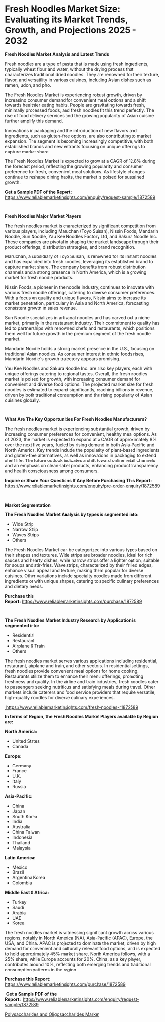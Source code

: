 <p><h1>Fresh Noodles Market Size: Evaluating its Market Trends, Growth, and Projections 2025 - 2032</h1></p><p><strong>Fresh Noodles Market Analysis and Latest Trends</strong></p>
<p><p>Fresh noodles are a type of pasta that is made using fresh ingredients, typically wheat flour and water, without the drying process that characterizes traditional dried noodles. They are renowned for their texture, flavor, and versatility in various cuisines, including Asian dishes such as ramen, udon, and pho.</p><p>The Fresh Noodles Market is experiencing robust growth, driven by increasing consumer demand for convenient meal options and a shift towards healthier eating habits. People are gravitating towards fresh, minimally processed foods, and fresh noodles fit this trend perfectly. The rise of food delivery services and the growing popularity of Asian cuisine further amplify this demand.</p><p>Innovations in packaging and the introduction of new flavors and ingredients, such as gluten-free options, are also contributing to market expansion. The segment is becoming increasingly competitive, with both established brands and new entrants focusing on unique offerings to capture market share.</p><p>The Fresh Noodles Market is expected to grow at a CAGR of 12.8% during the forecast period, reflecting the growing popularity and consumer preference for fresh, convenient meal solutions. As lifestyle changes continue to reshape dining habits, the market is poised for sustained growth.</p></p>
<p><strong>Get a Sample PDF of the Report:&nbsp;</strong> <a href="https://www.reliablemarketinsights.com/enquiry/request-sample/1872589?utm_campaign=2261&utm_medium=2&utm_source=Github&utm_content=ia&utm_term=14022025&utm_id=fresh-noodles">https://www.reliablemarketinsights.com/enquiry/request-sample/1872589</a></p>
<p>&nbsp;</p>
<p><strong>Fresh Noodles Major Market Players</strong></p>
<p><p>The fresh noodles market is characterized by significant competition from various players, including Maruchan (Toyo Suisan), Nissin Foods, Mandarin Noodle, Sun Noodle, Yau Kee Noodles Factory Ltd, and Sakura Noodle Inc. These companies are pivotal in shaping the market landscape through their product offerings, distribution strategies, and brand recognition.</p><p>Maruchan, a subsidiary of Toyo Suisan, is renowned for its instant noodles and has expanded into fresh noodles, leveraging its established brand to capture market share. The company benefits from robust distribution channels and a strong presence in North America, which is a growing market for fresh noodle products.</p><p>Nissin Foods, a pioneer in the noodle industry, continues to innovate with various fresh noodle offerings, catering to diverse consumer preferences. With a focus on quality and unique flavors, Nissin aims to increase its market penetration, particularly in Asia and North America, forecasting consistent growth in sales revenue.</p><p>Sun Noodle specializes in artisanal noodles and has carved out a niche market, primarily in the restaurant industry. Their commitment to quality has led to partnerships with renowned chefs and restaurants, which positions them well for future growth in the premium segment of the fresh noodle market.</p><p>Mandarin Noodle holds a strong market presence in the U.S., focusing on traditional Asian noodles. As consumer interest in ethnic foods rises, Mandarin Noodle's growth trajectory appears promising.</p><p>Yau Kee Noodles and Sakura Noodle Inc. are also key players, each with unique offerings catering to regional tastes. Overall, the fresh noodles market is poised for growth, with increasing consumer demand for convenient and diverse food options. The projected market size for fresh noodles is estimated to expand significantly, reaching billions in revenue, driven by both traditional consumption and the rising popularity of Asian cuisines globally.</p></p>
<p>&nbsp;</p>
<p><strong>What Are The Key Opportunities For Fresh Noodles Manufacturers?</strong></p>
<p><p>The fresh noodles market is experiencing substantial growth, driven by increasing consumer preferences for convenient, healthy meal options. As of 2023, the market is expected to expand at a CAGR of approximately 8% over the next five years, fueled by rising demand in both Asia-Pacific and North America. Key trends include the popularity of plant-based ingredients and gluten-free alternatives, as well as innovations in packaging to extend shelf life. The future outlook indicates a shift toward online retail channels and an emphasis on clean-label products, enhancing product transparency and health consciousness among consumers.</p></p>
<p><strong>Inquire or Share Your Questions If Any Before Purchasing This Report:</strong> <a href="https://www.reliablemarketinsights.com/enquiry/pre-order-enquiry/1872589?utm_campaign=2261&utm_medium=2&utm_source=Github&utm_content=ia&utm_term=14022025&utm_id=fresh-noodles">https://www.reliablemarketinsights.com/enquiry/pre-order-enquiry/1872589</a></p>
<p>&nbsp;</p>
<p><strong>Market Segmentation</strong></p>
<p><strong>The Fresh Noodles Market Analysis by types is segmented into:</strong></p>
<p><ul><li>Wide Strip</li><li>Narrow Strip</li><li>Waves Strips</li><li>Others</li></ul></p>
<p><p>The Fresh Noodles Market can be categorized into various types based on their shapes and textures. Wide strips are broader noodles, ideal for rich sauces and hearty dishes, while narrow strips offer a lighter option, suitable for soups and stir-fries. Wave strips, characterized by their frilled edges, enhance visual appeal and texture, making them popular for diverse cuisines. Other variations include specialty noodles made from different ingredients or with unique shapes, catering to specific culinary preferences and dietary needs.</p></p>
<p><strong>Purchase this Report:&nbsp;</strong><a href="https://www.reliablemarketinsights.com/purchase/1872589?utm_campaign=2261&utm_medium=2&utm_source=Github&utm_content=ia&utm_term=14022025&utm_id=fresh-noodles">https://www.reliablemarketinsights.com/purchase/1872589</a></p>
<p>&nbsp;</p>
<p><strong>The Fresh Noodles Market Industry Research by Application is segmented into:</strong></p>
<p><ul><li>Residential</li><li>Restaurant</li><li>Airplane & Train</li><li>Others</li></ul></p>
<p><p>The fresh noodles market serves various applications including residential, restaurant, airplane and train, and other sectors. In residential settings, fresh noodles provide convenient meal options for home cooking. Restaurants utilize them to enhance their menu offerings, promoting freshness and quality. In the airline and train industries, fresh noodles cater to passengers seeking nutritious and satisfying meals during travel. Other markets include caterers and food service providers that require versatile, high-quality noodles for diverse culinary experiences.</p></p>
<p><a href="https://www.reliablemarketinsights.com/fresh-noodles-r1872589?utm_campaign=2261&utm_medium=2&utm_source=Github&utm_content=ia&utm_term=14022025&utm_id=fresh-noodles">&nbsp;https://www.reliablemarketinsights.com/fresh-noodles-r1872589</a></p>
<p><strong>In terms of Region, the Fresh Noodles Market Players available by Region are:</strong></p>
<p>
    <p> <strong> North America: </strong>
        <ul>
            <li>United States</li>
            <li>Canada</li>
        </ul>
        </p> 
    <p> <strong> Europe: </strong>
        <ul>
            <li>Germany</li>
            <li>France</li>
            <li>U.K.</li>
            <li>Italy</li>
            <li>Russia</li>
        </ul>
        </p> 
    <p> <strong> Asia-Pacific: </strong>
        <ul>
            <li>China</li>
            <li>Japan</li>
            <li>South Korea</li>
            <li>India</li>
            <li>Australia</li>
            <li>China Taiwan</li>
            <li>Indonesia</li>
            <li>Thailand</li>
            <li>Malaysia</li>
        </ul>
        </p> 
    <p> <strong> Latin America: </strong>
        <ul>
            <li>Mexico</li>
            <li>Brazil</li>
            <li>Argentina Korea</li>
            <li>Colombia</li>
        </ul>
        </p> 
    <p> <strong> Middle East & Africa: </strong>
        <ul>
            <li>Turkey</li>
            <li>Saudi</li>
            <li>Arabia</li>
            <li>UAE</li>
            <li>Korea</li>
        </ul>
    </p>
    </p>
<p><p>The fresh noodles market is witnessing significant growth across various regions, notably in North America (NA), Asia-Pacific (APAC), Europe, the USA, and China. APAC is projected to dominate the market, driven by high demand for convenient and culturally relevant food options, and is expected to hold approximately 45% market share. North America follows, with a 25% share, while Europe accounts for 20%. China, as a key player, contributes around 10%, reflecting both emerging trends and traditional consumption patterns in the region.</p></p>
<p><strong>Purchase this Report: </strong><a href="https://www.reliablemarketinsights.com/purchase/1872589?utm_campaign=2261&utm_medium=2&utm_source=Github&utm_content=ia&utm_term=14022025&utm_id=fresh-noodles">https://www.reliablemarketinsights.com/purchase/1872589</a></p>
<p>&nbsp;<strong>Get a Sample PDF of the Report:&nbsp;&nbsp;</strong><a href="https://www.reliablemarketinsights.com/enquiry/request-sample/1872589?utm_campaign=2261&utm_medium=2&utm_source=Github&utm_content=ia&utm_term=14022025&utm_id=fresh-noodles">https://www.reliablemarketinsights.com/enquiry/request-sample/1872589</a></p>
<p><strong></strong></p>
<p><p><a href="https://github.com/manesros8/Market-Research-Report-List-1/blob/main/polysaccharides-and-oligosaccharides-market.md?utm_campaign=2261&utm_medium=2&utm_source=Github&utm_content=ia&utm_term=14022025&utm_id=fresh-noodles">Polysaccharides and Oligosaccharides Market</a></p></p>